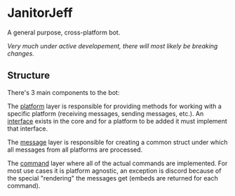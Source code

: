 # JanitorJeff
A general purpose, cross-platform bot.

*Very much under active developement, there will most likely be breaking changes.*

## Structure

There's 3 main components to the bot:

The [platform](https://git.slowtyper.com/slowtyper/janitorjeff/src/branch/main/platforms)
layer is responsible for providing methods for working with a specific platform
(receiving messages, sending messages, etc.). An
[interface](https://git.slowtyper.com/slowtyper/janitorjeff/src/branch/main/core/message.go#L11-L23)
exists in the core and for a platform to be added it must implement that
interface.

The [message](https://git.slowtyper.com/slowtyper/janitorjeff/src/branch/main/core/message.go#L93-L102)
layer is responsible for creating a common struct under which all messages from
all platforms are processed.

The [command](https://git.slowtyper.com/slowtyper/janitorjeff/src/branch/main/commands)
layer where all of the actual commands are implemented. For most use cases it
is platform agnostic, an exception is discord because of the special
"rendering" the messages get (embeds are returned for each command).
